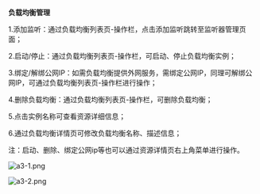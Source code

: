**负载均衡管理**

1.添加监听：通过负载均衡列表页-操作栏，点击添加监听跳转至监听器管理页面；

2.启动/停止：通过负载均衡列表页-操作栏，可启动、停止负载均衡实例；

3.绑定/解绑公网IP：如需负载均衡提供外网服务，需绑定公网IP，同理可解绑公网IP，可通过负载均衡列表页-操作栏进行操作；

4.删除负载均衡：通过负载均衡列表页-操作栏，可删除负载均衡；

5.点击实例名称可查看资源详细信息；

6.通过负载均衡详情页可修改负载均衡名称、描述信息；

注：启动、删除、绑定公网ip等也可以通过资源详情页右上角菜单进行操作。

![a3-1.png](https://img1.jcloudcs.com/cms/cb6af190-8cdd-44de-ba6d-7cfbe4d444a620180629021534.png)

![a3-2.png](https://img1.jcloudcs.com/cms/630c2226-5b1d-463c-987b-54d9d60790de20180629021543.png)